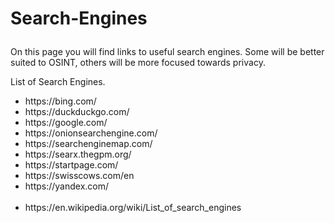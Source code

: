 # <p>Search-Engines</p>
<p>On this page you will find links to useful search engines. Some will be better suited to OSINT, others will be more focused towards privacy.</p> 
<p>List of Search Engines.</p>
<ul>
  <li>https://bing.com/</li>
  <li>https://duckduckgo.com/</li>
  <li>https://google.com/</li>
  <li>https://onionsearchengine.com/</li>
  <li>https://searchenginemap.com/</li>
  <li>https://searx.thegpm.org/</li>
  <li>https://startpage.com/</li>
  <li>https://swisscows.com/en</li>
  <li>https://yandex.com/</li>
  <br>
  <li>https://en.wikipedia.org/wiki/List_of_search_engines</li>
</ul>

